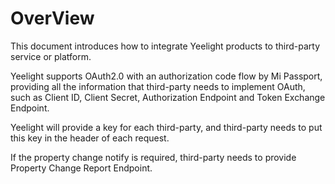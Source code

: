 # OverView

This document introduces how to integrate Yeelight products to third-party service or platform.

Yeelight supports OAuth2.0 with an authorization code flow by Mi Passport, providing all the information that third-party needs to implement OAuth, such as Client ID, Client Secret, Authorization Endpoint and Token Exchange Endpoint.

Yeelight will provide a key for each third-party, and third-party needs to put this key in the header of each request.

If the property change notify is required, third-party needs to provide Property Change Report Endpoint.
